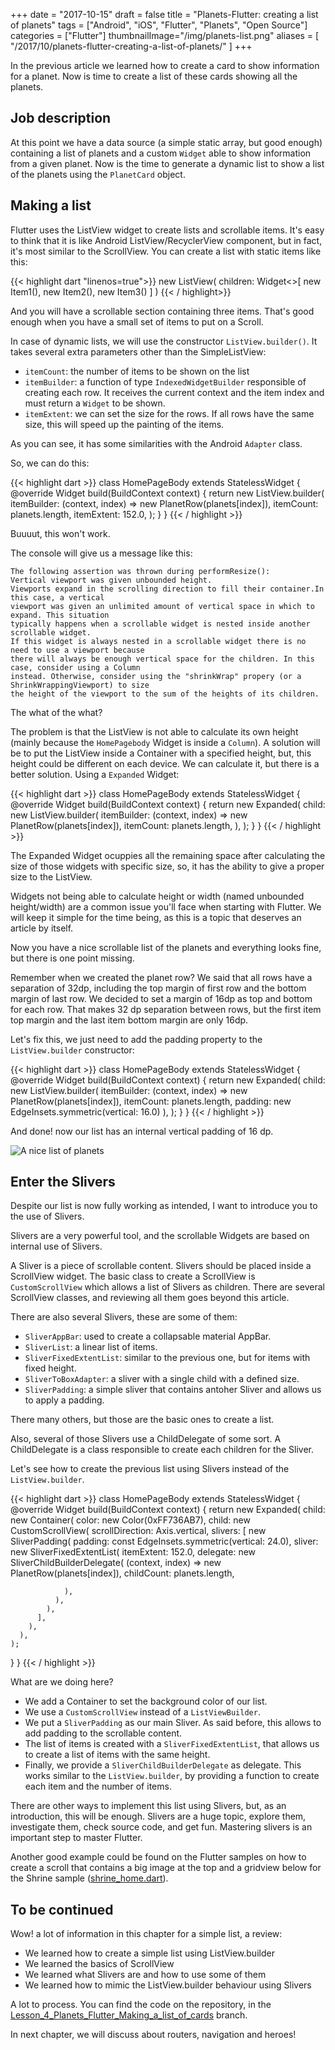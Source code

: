 +++
date = "2017-10-15"
draft = false
title = "Planets-Flutter: creating a list of planets"
tags = ["Android", "iOS", "Flutter", "Planets", "Open Source"]
categories = ["Flutter"]
thumbnailImage="/img/planets-list.png"
aliases = [
  "/2017/10/planets-flutter-creating-a-list-of-planets/"
]
+++

In the previous article we learned how to create a card to show information for a planet. Now is time to create a list of these cards showing all the planets.

<!--more--> 

## Job description

At this point we have a data source (a simple static array, but good enough) containing a list of planets and a custom `Widget` able to show information from a given planet. Now is the time to generate a dynamic list to show a list of the planets using the `PlanetCard` object.

## Making a list

Flutter uses the ListView widget to create lists and scrollable items. It's easy to think that it is like Android ListView/RecyclerView component, but in fact, it's most similar to the ScrollView. You can create a list with static items like this:

{{< highlight dart "linenos=true">}}
new ListView(
  children: Widget<>[
    new Item1(),
    new Item2(),
    new Item3()
  ]
)
{{< / highlight>}}

And you will have a scrollable section containing three items. That's good enough when you have a small set of items to put on a Scroll.

In case of dynamic lists, we will use the constructor `ListView.builder()`. It takes several extra parameters other than the SimpleListView:

* `itemCount`: the number of items to be shown on the list
* `itemBuilder`: a function of type `IndexedWidgetBuilder` responsible of creating each row. It receives the current context and the item index and must return a `Widget` to be shown.
* `itemExtent`: we can set the size for the rows. If all rows have the same size, this will speed up the painting of the items.

As you can see, it has some similarities with the Android `Adapter` class.

So, we can do this:

{{< highlight dart >}}
class HomePageBody extends StatelessWidget {
  @override
  Widget build(BuildContext context) {
    return new ListView.builder(
      itemBuilder: (context, index) => new PlanetRow(planets[index]),
      itemCount: planets.length,
      itemExtent: 152.0,
    );
  }
}
{{< / highlight >}}

Buuuut, this won't work.

The console will give us a message like this:

```
The following assertion was thrown during performResize():
Vertical viewport was given unbounded height.
Viewports expand in the scrolling direction to fill their container.In this case, a vertical
viewport was given an unlimited amount of vertical space in which to expand. This situation
typically happens when a scrollable widget is nested inside another scrollable widget.
If this widget is always nested in a scrollable widget there is no need to use a viewport because
there will always be enough vertical space for the children. In this case, consider using a Column
instead. Otherwise, consider using the "shrinkWrap" propery (or a ShrinkWrappingViewport) to size
the height of the viewport to the sum of the heights of its children.
```

The what of the what?

The problem is that the ListView is not able to calculate its own height (mainly because the `HomePagebody` Widget is inside a `Column`). A solution will be to put the ListView inside a Container with a specified height, but, this height could be different on each device. We can calculate it, but there is a better solution. Using a `Expanded` Widget:

{{< highlight dart >}}
class HomePageBody extends StatelessWidget {
  @override
  Widget build(BuildContext context) {
    return new Expanded(
      child: new ListView.builder(
        itemBuilder: (context, index) => new PlanetRow(planets[index]),
        itemCount: planets.length,
      ),
    );
  }
}
{{< / highlight >}}

The Expanded Widget ocuppies all the remaining space after calculating the size of those widgets with specific size, so, it has the ability to give a proper size to the ListView.

Widgets not being able to calculate height or width (named unbounded height/width) are a common issue you'll face when starting with Flutter. We will keep it simple for the time being, as this is a topic that deserves an article by itself.

Now you have a nice scrollable list of the planets and everything looks fine, but there is one point missing.

Remember when we created the planet row? We said that all rows have a separation of 32dp, including the top margin of first row and the bottom margin of last row. We decided to set a margin of 16dp as top and bottom for each row. That makes 32 dp separation between rows, but the first item top margin and the last item bottom margin are only 16dp.

Let's fix this, we just need to add the padding property to the `ListView.builder` constructor:

{{< highlight dart >}}
class HomePageBody extends StatelessWidget {
  @override
  Widget build(BuildContext context) {
    return new Expanded(
      child: new ListView.builder(
        itemBuilder: (context, index) => new PlanetRow(planets[index]),
        itemCount: planets.length,
        padding: new EdgeInsets.symmetric(vertical: 16.0)
      ),
    );
  }
}
{{< / highlight >}}

And done! now our list has an internal vertical padding of 16 dp.

![A nice list of planets](/img/planets-list.png)

## Enter the Slivers

Despite our list is now fully working as intended, I want to introduce you to the use of Slivers. 

Slivers are a very powerful tool, and  the scrollable Widgets are based on internal use of Slivers.

A Sliver is a piece of scrollable content. Slivers should be placed inside a ScrollView widget. The basic class to create a ScrollView is `CustomScrollView` which allows a list of Slivers as children. There are several ScrollView classes, and reviewing all them goes beyond this article.

There are also several Slivers, these are some of them:

* `SliverAppBar`: used to create a collapsable material AppBar.
* `SliverList`: a linear list of items.
* `SliverFixedExtentList`: similar to the previous one, but for items with fixed height.
* `SliverToBoxAdapter`: a sliver with a single child with a defined size.
* `SliverPadding`: a simple sliver that contains antoher Sliver and allows us to apply a padding.

There many others, but those are the basic ones to create a list.

Also, several of those Slivers use a ChildDelegate of some sort. A ChildDelegate is a class responsible to create each children for the Sliver.

Let's see how to create the previous list using Slivers instead of the `ListView.builder`.

{{< highlight dart >}}
class HomePageBody extends StatelessWidget {
  @override
  Widget build(BuildContext context) {
    return new Expanded(
      child: new Container(
        color: new Color(0xFF736AB7),
        child: new CustomScrollView(
          scrollDirection: Axis.vertical,
          slivers: <Widget>[
            new SliverPadding(
              padding: const EdgeInsets.symmetric(vertical: 24.0),
              sliver: new SliverFixedExtentList(
                itemExtent: 152.0,
                delegate: new SliverChildBuilderDelegate(
                    (context, index) => new PlanetRow(planets[index]),
                  childCount: planets.length,

                ),
              ),
            ),
          ],
        ),
      ),
    );
  }
}
{{< / highlight >}}

What are we doing here?

* We add a Container to set the background color of our list.
* We use a `CustomScrollView` instead of a `ListViewBuilder`. 
* We put a `SliverPadding` as our main Sliver. As said before, this allows to add padding to the scrollable content.
* The list of items is created with a `SliverFixedExtentList`, that allows us to create a list of items with the same height.
* Finally, we provide a `SliverChildBuilderDelegate` as delegate. This works similar to the `ListView.builder`, by providing a function to create each item and the number of items.

There are other ways to implement this list using Slivers, but, as an introduction, this will be enough. Slivers are a huge topic, explore them, investigate them, check source code, and get fun. Mastering slivers is an important step to master Flutter.

Another good example could be found on the Flutter samples on how to create a scroll that contains a big image at the top and a gridview below for the Shrine sample ([shrine_home.dart](https://github.com/flutter/flutter/blob/e20bff4d794457b73cfb97bab7652e4e106f6a2d/examples/flutter_gallery/lib/demo/shrine/shrine_home.dart#L385)).

## To be continued

Wow! a lot of information in this chapter for a simple list, a review:

* We learned how to create a simple list using ListView.builder
* We learned the basics of ScrollView
* We learned what Slivers are and how to use some of them
* We learned how to mimic the ListView.builder behaviour using Slivers

A lot to process. You can find the code on the repository, in the [Lesson_4_Planets_Flutter_Making_a_list_of_cards](https://github.com/sergiandreplace/flutter_planets_tutorial/tree/Lesson_4_Planets_Flutter_Making_a_list_of_cards) branch.

In next chapter, we will discuss about routers, navigation and heroes!











